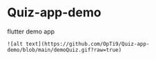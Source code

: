 # Quiz-app-demo
flutter demo app
```
![alt text](https://github.com/OpTi9/Quiz-app-demo/blob/main/demoQuiz.gif?raw=true)
